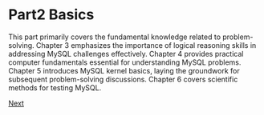 # Part2 Basics

This part primarily covers the fundamental knowledge related to problem-solving. Chapter 3 emphasizes the importance of logical reasoning skills in addressing MySQL challenges effectively. Chapter 4 provides practical computer fundamentals essential for understanding MySQL problems. Chapter 5 introduces MySQL kernel basics, laying the groundwork for subsequent problem-solving discussions. Chapter 6 covers scientific methods for testing MySQL.

[Next](Chapter3.md)
